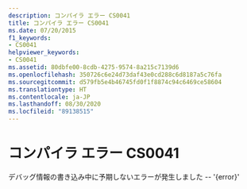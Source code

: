 ```yaml
---
description: コンパイラ エラー CS0041
title: コンパイラ エラー CS0041
ms.date: 07/20/2015
f1_keywords:
- CS0041
helpviewer_keywords:
- CS0041
ms.assetid: 80dbfe00-8cdb-4275-9574-8a215c7139d6
ms.openlocfilehash: 350726c6e24d73daf43e0cd288c6d8187a5c76fa
ms.sourcegitcommit: d579fb5e4b46745fd0f1f8874c94c6469ce58604
ms.translationtype: HT
ms.contentlocale: ja-JP
ms.lasthandoff: 08/30/2020
ms.locfileid: "89138515"
---
```

# <a name="compiler-error-cs0041"></a>コンパイラ エラー CS0041

デバッグ情報の書き込み中に予期しないエラーが発生しました -- '{error}'
